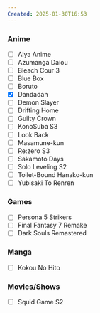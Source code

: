 ```yaml
---
Created: 2025-01-30T16:53
---
```

### Anime

- [ ] Alya Anime
- [ ] Azumanga Daiou
- [ ] Bleach Cour 3
- [ ] Blue Box
- [ ] Boruto
- [x] Dandadan
- [ ] Demon Slayer
- [ ] Drifting Home
- [ ] Guilty Crown
- [ ] KonoSuba S3
- [ ] Look Back
- [ ] Masamune-kun
- [ ] Re:zero S3
- [ ] Sakamoto Days
- [ ] Solo Leveling S2
- [ ] Toilet-Bound Hanako-kun
- [ ] Yubisaki To Renren
### Games

- [ ] Persona 5 Strikers
- [ ] Final Fantasy 7 Remake
- [ ] Dark Souls Remastered
### Manga

- [ ] Kokou No Hito
### Movies/Shows

- [ ] Squid Game S2

[^1]: 
